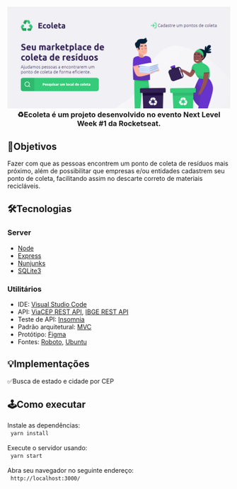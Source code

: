 <h3 align="center">
    <img src="screenshot-home.png">
    ♻️Ecoleta é um projeto desenvolvido no evento Next Level Week #1 da Rocketseat.
</h3>

## 🚀Objetivos
Fazer com que as pessoas encontrem um ponto de coleta de resíduos mais próximo, além de possibilitar que empresas e/ou entidades cadastrem seu ponto de coleta, facilitando assim no descarte correto de materiais recicláveis.

## 🛠️Tecnologias
### Server
<ul>
    <li><a href="https://nodejs.org/pt-br/">Node</a></li>
    <li><a href="https://expressjs.com/pt-br/">Express</a></li>
    <li><a href="https://mozilla.github.io/nunjucks/">Nunjunks</a></li>
    <li><a href="https://www.sqlite.org/index.html">SQLite3</a></li>
</ul>

###  Utilitários
<ul>
    <li>IDE: <a href="https://code.visualstudio.com/">Visual Studio Code</a></li>
    <li>API: <a href="https://viacep.com.br/">ViaCEP REST API</a>, <a href="https://servicodados.ibge.gov.br/api/docs/localidades?versao=1#api-UFs-estadosUFGet">IBGE REST API</a></li>
    <li>Teste de API: <a href="https://insomnia.rest/">Insomnia</a></li>
    <li>Padrão arquitetural: <a href="https://www.devmedia.com.br/introducao-ao-padrao-mvc/29308">MVC</a></li>
    <li>Protótipo: <a href="https://www.figma.com/file/fJBkiq6pITrL4infz9hwX7/Ecoleta?node-id=0%3A1">Figma</a></li>
    <li>Fontes: <a href="https://fonts.google.com/specimen/Roboto">Roboto</a>, <a href="https://fonts.google.com/specimen/Ubuntu?query=ubuntu">Ubuntu</a></li>
</ul>

## 💡Implementações

<p>✅Busca de estado e cidade por CEP</p>

## 🕹️Como executar
Instale as dependências:<br>
<code>
    yarn install
</code><br><br>
Execute o servidor usando:<br>
<code>
    yarn start
</code><br><br>
Abra seu navegador no seguinte endereço:<br>
<code>
    http://localhost:3000/
</code>
